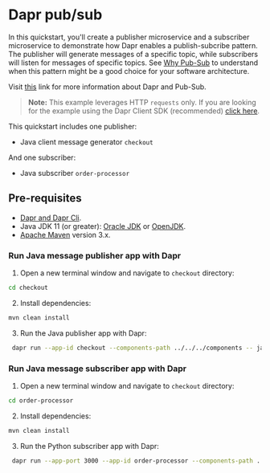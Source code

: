 # Dapr pub/sub

In this quickstart, you'll create a publisher microservice and a subscriber microservice to demonstrate how Dapr enables a publish-subcribe pattern. The publisher will generate messages of a specific topic, while subscribers will listen for messages of specific topics. See [Why Pub-Sub](#why-pub-sub) to understand when this pattern might be a good choice for your software architecture.

Visit [this](https://docs.dapr.io/developing-applications/building-blocks/pubsub/) link for more information about Dapr and Pub-Sub.

> **Note:** This example leverages HTTP `requests` only.  If you are looking for the example using the Dapr Client SDK (recommended) [click here](../sdk/).

This quickstart includes one publisher:

- Java client message generator `checkout` 

And one subscriber: 
 
- Java subscriber `order-processor`

## Pre-requisites

* [Dapr and Dapr Cli](https://docs.dapr.io/getting-started/install-dapr/).
* Java JDK 11 (or greater): [Oracle JDK](https://www.oracle.com/technetwork/java/javase/downloads/index.html#JDK11) or [OpenJDK](https://jdk.java.net/13/).
* [Apache Maven](https://maven.apache.org/install.html) version 3.x.
### Run Java message publisher app with Dapr

1. Open a new terminal window and navigate to `checkout` directory: 

```bash
cd checkout
```

2. Install dependencies:

```bash
mvn clean install
```

3. Run the Java publisher app with Dapr:
    
```bash
 dapr run --app-id checkout --components-path ../../../components -- java -jar target/CheckoutService-0.0.1-SNAPSHOT.jar
```

### Run Java message subscriber app with Dapr

1. Open a new terminal window and navigate to `checkout` directory: 

```bash
cd order-processor
```

2. Install dependencies:

```bash
mvn clean install 
```

3. Run the Python subscriber app with Dapr: 

```bash
 dapr run --app-port 3000 --app-id order-processor --components-path ../../../components -- java -jar target/OrderProcessingService-0.0.1-SNAPSHOT.jar
```
